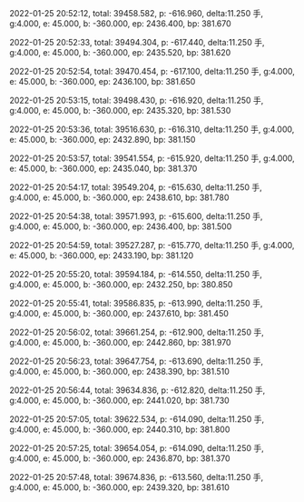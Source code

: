 2022-01-25 20:52:12, total: 39458.582, p: -616.960, delta:11.250 手, g:4.000, e: 45.000, b: -360.000, ep: 2436.400, bp: 381.670

2022-01-25 20:52:33, total: 39494.304, p: -617.440, delta:11.250 手, g:4.000, e: 45.000, b: -360.000, ep: 2435.520, bp: 381.620

2022-01-25 20:52:54, total: 39470.454, p: -617.100, delta:11.250 手, g:4.000, e: 45.000, b: -360.000, ep: 2436.100, bp: 381.650

2022-01-25 20:53:15, total: 39498.430, p: -616.920, delta:11.250 手, g:4.000, e: 45.000, b: -360.000, ep: 2435.320, bp: 381.530

2022-01-25 20:53:36, total: 39516.630, p: -616.310, delta:11.250 手, g:4.000, e: 45.000, b: -360.000, ep: 2432.890, bp: 381.150

2022-01-25 20:53:57, total: 39541.554, p: -615.920, delta:11.250 手, g:4.000, e: 45.000, b: -360.000, ep: 2435.040, bp: 381.370

2022-01-25 20:54:17, total: 39549.204, p: -615.630, delta:11.250 手, g:4.000, e: 45.000, b: -360.000, ep: 2438.610, bp: 381.780

2022-01-25 20:54:38, total: 39571.993, p: -615.600, delta:11.250 手, g:4.000, e: 45.000, b: -360.000, ep: 2436.400, bp: 381.500

2022-01-25 20:54:59, total: 39527.287, p: -615.770, delta:11.250 手, g:4.000, e: 45.000, b: -360.000, ep: 2433.190, bp: 381.120

2022-01-25 20:55:20, total: 39594.184, p: -614.550, delta:11.250 手, g:4.000, e: 45.000, b: -360.000, ep: 2432.250, bp: 380.850

2022-01-25 20:55:41, total: 39586.835, p: -613.990, delta:11.250 手, g:4.000, e: 45.000, b: -360.000, ep: 2437.610, bp: 381.450

2022-01-25 20:56:02, total: 39661.254, p: -612.900, delta:11.250 手, g:4.000, e: 45.000, b: -360.000, ep: 2442.860, bp: 381.970

2022-01-25 20:56:23, total: 39647.754, p: -613.690, delta:11.250 手, g:4.000, e: 45.000, b: -360.000, ep: 2438.390, bp: 381.510

2022-01-25 20:56:44, total: 39634.836, p: -612.820, delta:11.250 手, g:4.000, e: 45.000, b: -360.000, ep: 2441.020, bp: 381.730

2022-01-25 20:57:05, total: 39622.534, p: -614.090, delta:11.250 手, g:4.000, e: 45.000, b: -360.000, ep: 2440.310, bp: 381.800

2022-01-25 20:57:25, total: 39654.054, p: -614.090, delta:11.250 手, g:4.000, e: 45.000, b: -360.000, ep: 2436.870, bp: 381.370

2022-01-25 20:57:48, total: 39674.836, p: -613.560, delta:11.250 手, g:4.000, e: 45.000, b: -360.000, ep: 2439.320, bp: 381.610